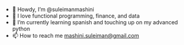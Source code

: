 - 👋 Howdy, I’m @suleimanmashini
- 👀 I love functional programming, finance, and data
- 🌱 I’m currently learning spanish and touching up on my advanced python
- 📫 How to reach me mashini.suleiman@gmail.com


